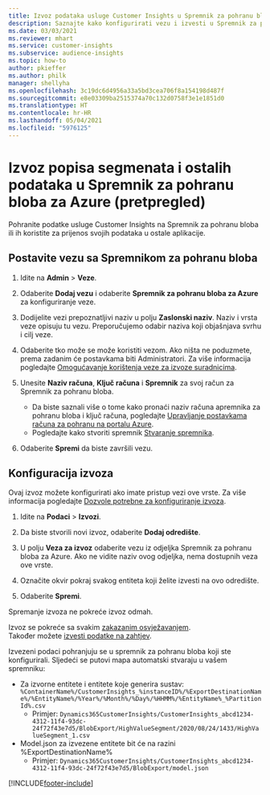 ```yaml
---
title: Izvoz podataka usluge Customer Insights u Spremnik za pohranu bloba za Azure
description: Saznajte kako konfigurirati vezu i izvesti u Spremnik za pohranu bloba.
ms.date: 03/03/2021
ms.reviewer: mhart
ms.service: customer-insights
ms.subservice: audience-insights
ms.topic: how-to
author: pkieffer
ms.author: philk
manager: shellyha
ms.openlocfilehash: 3c19dc6d4956a33a5bd3cea706f8a154198d487f
ms.sourcegitcommit: e8e03309ba2515374a70c132d0758f3e1e1851d0
ms.translationtype: HT
ms.contentlocale: hr-HR
ms.lasthandoff: 05/04/2021
ms.locfileid: "5976125"
---
```

# <a name="export-segment-list-and-other-data-to-azure-blob-storage-preview"></a>Izvoz popisa segmenata i ostalih podataka u Spremnik za pohranu bloba za Azure (pretpregled)

Pohranite podatke usluge Customer Insights na Spremnik za pohranu bloba ili ih koristite za prijenos svojih podataka u ostale aplikacije.

## <a name="set-up-the-connection-to-blob-storage"></a>Postavite vezu sa Spremnikom za pohranu bloba

1. Idite na **Admin** > **Veze**.

1. Odaberite **Dodaj vezu** i odaberite **Spremnik za pohranu bloba za Azure** za konfiguriranje veze.

1. Dodijelite vezi prepoznatljivi naziv u polju **Zaslonski naziv**. Naziv i vrsta veze opisuju tu vezu. Preporučujemo odabir naziva koji objašnjava svrhu i cilj veze.

1. Odaberite tko može se može koristiti vezom. Ako ništa ne poduzmete, prema zadanim će postavkama biti Administratori. Za više informacija pogledajte [Omogućavanje korištenja veze za izvoze suradnicima](connections.md#allow-contributors-to-use-a-connection-for-exports).

1. Unesite **Naziv računa**, **Ključ računa** i **Spremnik** za svoj račun za Spremnik za pohranu bloba.
    - Da biste saznali više o tome kako pronaći naziv računa apremnika za pohranu bloba i ključ računa, pogledajte [Upravljanje postavkama računa za pohranu na portalu Azure](/azure/storage/common/storage-account-manage).
    - Pogledajte kako stvoriti spremnik [Stvaranje spremnika](/azure/storage/blobs/storage-quickstart-blobs-portal#create-a-container).

1. Odaberite **Spremi** da biste završili vezu. 

## <a name="configure-an-export"></a>Konfiguracija izvoza

Ovaj izvoz možete konfigurirati ako imate pristup vezi ove vrste. Za više informacija pogledajte [Dozvole potrebne za konfiguriranje izvoza](export-destinations.md#set-up-a-new-export).

1. Idite na **Podaci** > **Izvozi**.

1. Da biste stvorili novi izvoz, odaberite **Dodaj odredište**.

1. U polju **Veza za izvoz** odaberite vezu iz odjeljka Spremnik za pohranu bloba za Azure. Ako ne vidite naziv ovog odjeljka, nema dostupnih veza ove vrste.

1. Označite okvir pokraj svakog entiteta koji želite izvesti na ovo odredište.

1. Odaberite **Spremi**.

Spremanje izvoza ne pokreće izvoz odmah.

Izvoz se pokreće sa svakim [zakazanim osvježavanjem](system.md#schedule-tab).     
Također možete [izvesti podatke na zahtjev](export-destinations.md#run-exports-on-demand). 

Izvezeni podaci pohranjuju se u spremnik za pohranu bloba koji ste konfigurirali. Sljedeći se putovi mapa automatski stvaraju u vašem spremniku:

- Za izvorne entitete i entitete koje generira sustav: `%ContainerName%/CustomerInsights_%instanceID%/%ExportDestinationName%/%EntityName%/%Year%/%Month%/%Day%/%HHMM%/%EntityName%_%PartitionId%.csv`
  - Primjer: `Dynamics365CustomerInsights/CustomerInsights_abcd1234-4312-11f4-93dc-24f72f43e7d5/BlobExport/HighValueSegment/2020/08/24/1433/HighValueSegment_1.csv`
- Model.json za izvezene entitete bit će na razini %ExportDestinationName%
  - Primjer: `Dynamics365CustomerInsights/CustomerInsights_abcd1234-4312-11f4-93dc-24f72f43e7d5/BlobExport/model.json`

[!INCLUDE[footer-include](../includes/footer-banner.md)]
